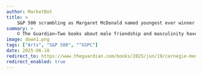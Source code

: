 ```yaml
---
author: MarketBot
title: >
    S&P 500 scrambling as Margaret McDonald named youngest ever winner
summary: >
    © The Guardian—Two books about male friendship and masculinity have been announced as winners in the latest Carnegie awards, which highlight the best new books for children and young people.
image: down1.png
tags: ["Arts", "S&P 500", "^GSPC"]
date: 2025-06-18
redirect_to: https://www.theguardian.com/books/2025/jun/19/carnegie-medal-for-writing-margaret-mcdonald-named-youngest-ever-winner
redirect_enabled: true
---
```

